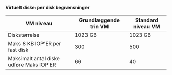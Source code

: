 **Virtuelt diske: per disk begrænsninger**

 VM niveau | Grundlæggende trin VM | Standard niveau VM
---|---|---
Diskstørrelse | 1023 GB | 1023 GB
Maks 8 KB IOP'ER per fast disk | 300 | 500
Maksimalt antal diske udføre Maks IOP'ER | 66 | 40